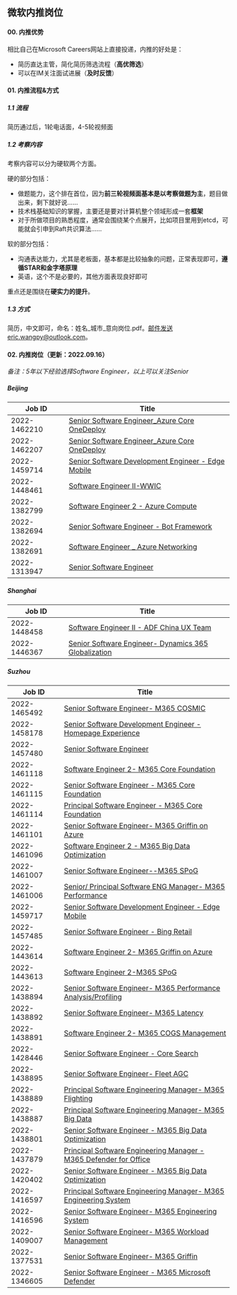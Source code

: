 ## 微软内推岗位

#### 00. 内推优势

相比自己在Microsoft Careers网站上直接投递，内推的好处是：

- 简历直达主管，简化简历筛选流程（**高优筛选**）
- 可以在IM关注面试进展（**及时反馈**）

#### 01. 内推流程&方式

##### 1.1 流程

简历通过后，1轮电话面，4-5轮视频面

##### 1.2 考察内容

考察内容可以分为硬软两个方面。

硬的部分包括：

- 做题能力，这个排在首位，因为**前三轮视频面基本是以考察做题为主**，题目做出来，剩下就好说......
- 技术栈基础知识的掌握，主要还是要对计算机整个领域形成一套**框架**
- 对于所做项目的熟悉程度，通常会围绕某个点展开，比如项目里用到etcd，可能就会引申到Raft共识算法......

软的部分包括：

- 沟通表达能力，尤其是老板面，基本都是比较抽象的问题，正常表现即可，**遵循STAR和金字塔原理**
- 英语，这个不是必要的，其他方面表现良好即可

重点还是围绕在**硬实力的提升**。

##### 1.3 方式

简历，中文即可，命名：姓名\_城市\_意向岗位.pdf。邮件发送eric.wangpy@outlook.com。

#### 02. 内推岗位（更新：2022.09.16）

*备注：5年以下经验选择Software Engineer，以上可以关注Senior*

##### Beijing

| Job ID       | Title                                                        |
| ------------ | ------------------------------------------------------------ |
| 2022-1462210 | [Senior Software Engineer_Azure Core OneDeploy](https://careers.microsoft.com/us/en/search-results?keywords=1462210) |
| 2022-1462207 | [Senior Software Engineer_Azure Core OneDeploy](https://careers.microsoft.com/us/en/search-results?keywords=1462207) |
| 2022-1459714 | [Senior Software Development Engineer - Edge Mobile](https://careers.microsoft.com/us/en/search-results?keywords=1459714) |
| 2022-1448461 | [Software Engineer II-WWIC](https://careers.microsoft.com/us/en/search-results?keywords=1448461) |
| 2022-1382799 | [Software Engineer 2 - Azure Compute](https://careers.microsoft.com/us/en/search-results?keywords=1382799) |
| 2022-1382694 | [Senior Software Engineer - Bot Framework](https://careers.microsoft.com/us/en/search-results?keywords=1382694) |
| 2022-1382691 | [Software Engineer _ Azure Networking](https://careers.microsoft.com/us/en/search-results?keywords=1382691) |
| 2022-1313947 | [Senior Software Engineer](https://careers.microsoft.com/us/en/search-results?keywords=1313947) |

##### Shanghai

| Job ID       | Title                                                        |
| ------------ | ------------------------------------------------------------ |
| 2022-1448458 | [Software Engineer II - ADF China UX Team](https://careers.microsoft.com/us/en/search-results?keywords=1448458) |
| 2022-1446367 | [Senior Software Engineer- Dynamics 365 Globalization](https://careers.microsoft.com/us/en/search-results?keywords=1446367) |

##### Suzhou

| Job ID       | Title                                                        |
| ------------ | ------------------------------------------------------------ |
| 2022-1465492 | [Senior Software Engineer- M365 COSMIC](https://careers.microsoft.com/us/en/search-results?keywords=1465492) |
| 2022-1458178 | [Senior Software Development Engineer - Homepage Experience](https://careers.microsoft.com/us/en/search-results?keywords=1458178) |
| 2022-1457480 | [Senior Software Engineer](https://careers.microsoft.com/us/en/search-results?keywords=1457480) |
| 2022-1461118 | [Software Engineer 2- M365 Core Foundation](https://careers.microsoft.com/us/en/search-results?keywords=1461118) |
| 2022-1461115 | [Senior Software Engineer - M365 Core Foundation](https://careers.microsoft.com/us/en/search-results?keywords=1461115) |
| 2022-1461114 | [Principal Software Engineer - M365 Core Foundation](https://careers.microsoft.com/us/en/search-results?keywords=1461114) |
| 2022-1461101 | [Senior Software Engineer- M365 Griffin on Azure](https://careers.microsoft.com/us/en/search-results?keywords=1461101) |
| 2022-1461096 | [Software Engineer 2 - M365 Big Data Optimization](https://careers.microsoft.com/us/en/search-results?keywords=1461096) |
| 2022-1461007 | [Senior Software Engineer--M365 SPoG](https://careers.microsoft.com/us/en/search-results?keywords=1461007) |
| 2022-1461006 | [Senior/ Principal Software ENG Manager- M365 Performance](https://careers.microsoft.com/us/en/search-results?keywords=1461006) |
| 2022-1459717 | [Senior Software Development Engineer - Edge Mobile](https://careers.microsoft.com/us/en/search-results?keywords=1459717) |
| 2022-1457485 | [Senior Software Engineer - Bing Retail](https://careers.microsoft.com/us/en/search-results?keywords=1457485) |
| 2022-1443614 | [Software Engineer 2- M365 Griffin on Azure](https://careers.microsoft.com/us/en/search-results?keywords=1443614) |
| 2022-1443613 | [Software Engineer 2-M365 SPoG](https://careers.microsoft.com/us/en/search-results?keywords=1443613) |
| 2022-1438894 | [Senior Software Engineer- M365 Performance Analysis/Profiling](https://careers.microsoft.com/us/en/search-results?keywords=1438894) |
| 2022-1438892 | [Senior Software Engineer- M365 Latency](https://careers.microsoft.com/us/en/search-results?keywords=1438892) |
| 2022-1438891 | [Software Engineer 2- M365 COGS Management](https://careers.microsoft.com/us/en/search-results?keywords=1438891) |
| 2022-1428446 | [Senior Software Engineer - Core Search](https://careers.microsoft.com/us/en/search-results?keywords=1428446) |
| 2022-1438895 | [Senior Software Engineer- Fleet AGC](https://careers.microsoft.com/us/en/search-results?keywords=1438895) |
| 2022-1438889 | [Principal Software Engineering Manager- M365 Flighting](https://careers.microsoft.com/us/en/search-results?keywords=1438889) |
| 2022-1438887 | [Principal Software Engineering Manager- M365 Big Data](https://careers.microsoft.com/us/en/search-results?keywords=1438887) |
| 2022-1438801 | [Senior Software Engineer - M365 Big Data Optimization](https://careers.microsoft.com/us/en/search-results?keywords=1438801) |
| 2022-1437879 | [Principal Software Engineering Manager - M365 Defender for Office](https://careers.microsoft.com/us/en/search-results?keywords=1437879) |
| 2022-1420402 | [Senior Software Engineer - M365 Big Data Optimization](https://careers.microsoft.com/us/en/search-results?keywords=1420402) |
| 2022-1416597 | [Principal Software Engineering Manager- M365 Engineering System](https://careers.microsoft.com/us/en/search-results?keywords=1416597) |
| 2022-1416596 | [Senior Software Engineer- M365 Engineering System](https://careers.microsoft.com/us/en/search-results?keywords=1416596) |
| 2022-1409007 | [Senior Software Engineer- M365 Workload Management](https://careers.microsoft.com/us/en/search-results?keywords=1409007) |
| 2022-1377531 | [Senior Software Engineer- M365 Griffin](https://careers.microsoft.com/us/en/search-results?keywords=1377531) |
| 2022-1346605 | [Senior Software Engineer - M365 Microsoft Defender](https://careers.microsoft.com/us/en/search-results?keywords=1346605) |

